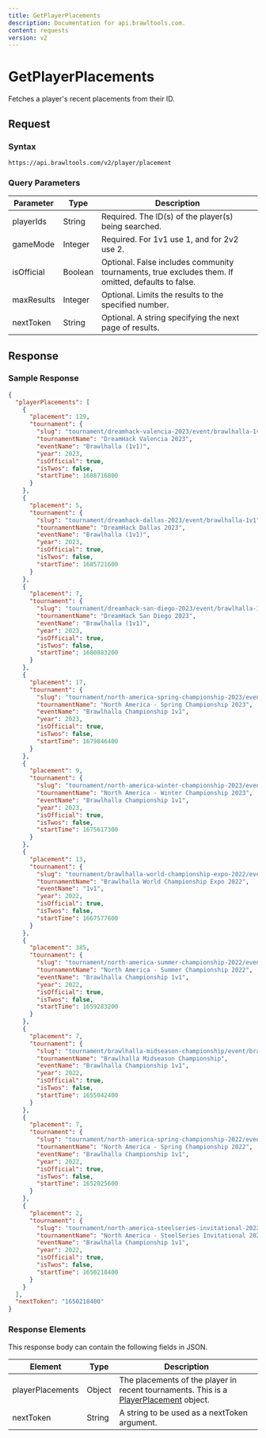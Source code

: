 ```yaml
---
title: GetPlayerPlacements
description: Documentation for api.brawltools.com.
content: requests
version: v2
---
```


# GetPlayerPlacements

Fetches a player's recent placements from their ID.

## Request

### Syntax

``````url
https://api.brawltools.com/v2/player/placement
``````

### Query Parameters

| Parameter  | Type    | Description                                                  |
| ---------- | ------- | ------------------------------------------------------------ |
| playerIds  | String  | Required. The ID(s) of the player(s) being searched.         |
| gameMode   | Integer | Required. For 1v1 use 1, and for 2v2 use 2.                  |
| isOfficial | Boolean | Optional. False includes community tournaments, true excludes them. If omitted, defaults to false. |
| maxResults | Integer | Optional. Limits the results to the specified number.        |
| nextToken  | String  | Optional. A string specifying the next page of results.      |

## Response

### Sample Response

```json
{
  "playerPlacements": [
    {
      "placement": 129,
      "tournament": {
        "slug": "tournament/dreamhack-valencia-2023/event/brawlhalla-1v1",
        "tournamentName": "DreamHack Valencia 2023",
        "eventName": "Brawlhalla (1v1)",
        "year": 2023,
        "isOfficial": true,
        "isTwos": false,
        "startTime": 1688716800
      }
    },
    {
      "placement": 5,
      "tournament": {
        "slug": "tournament/dreamhack-dallas-2023/event/brawlhalla-1v1",
        "tournamentName": "DreamHack Dallas 2023",
        "eventName": "Brawlhalla (1v1)",
        "year": 2023,
        "isOfficial": true,
        "isTwos": false,
        "startTime": 1685721600
      }
    },
    {
      "placement": 7,
      "tournament": {
        "slug": "tournament/dreamhack-san-diego-2023/event/brawlhalla-1v1",
        "tournamentName": "DreamHack San Diego 2023",
        "eventName": "Brawlhalla (1v1)",
        "year": 2023,
        "isOfficial": true,
        "isTwos": false,
        "startTime": 1680883200
      }
    },
    {
      "placement": 17,
      "tournament": {
        "slug": "tournament/north-america-spring-championship-2023/event/brawlhalla-championship-1v1",
        "tournamentName": "North America - Spring Championship 2023",
        "eventName": "Brawlhalla Championship 1v1",
        "year": 2023,
        "isOfficial": true,
        "isTwos": false,
        "startTime": 1679846400
      }
    },
    {
      "placement": 9,
      "tournament": {
        "slug": "tournament/north-america-winter-championship-2023/event/brawlhalla-championship-1v1",
        "tournamentName": "North America - Winter Championship 2023",
        "eventName": "Brawlhalla Championship 1v1",
        "year": 2023,
        "isOfficial": true,
        "isTwos": false,
        "startTime": 1675617300
      }
    },
    {
      "placement": 13,
      "tournament": {
        "slug": "tournament/brawlhalla-world-championship-expo-2022/event/1v1",
        "tournamentName": "Brawlhalla World Championship Expo 2022",
        "eventName": "1v1",
        "year": 2022,
        "isOfficial": true,
        "isTwos": false,
        "startTime": 1667577600
      }
    },
    {
      "placement": 385,
      "tournament": {
        "slug": "tournament/north-america-summer-championship-2022/event/brawlhalla-championship-1v1",
        "tournamentName": "North America - Summer Championship 2022",
        "eventName": "Brawlhalla Championship 1v1",
        "year": 2022,
        "isOfficial": true,
        "isTwos": false,
        "startTime": 1659283200
      }
    },
    {
      "placement": 7,
      "tournament": {
        "slug": "tournament/brawlhalla-midseason-championship/event/brawlhalla-championship-1v1",
        "tournamentName": "Brawlhalla Midseason Championship",
        "eventName": "Brawlhalla Championship 1v1",
        "year": 2022,
        "isOfficial": true,
        "isTwos": false,
        "startTime": 1655042400
      }
    },
    {
      "placement": 7,
      "tournament": {
        "slug": "tournament/north-america-spring-championship-2022/event/brawlhalla-championship-1v1",
        "tournamentName": "North America - Spring Championship 2022",
        "eventName": "Brawlhalla Championship 1v1",
        "year": 2022,
        "isOfficial": true,
        "isTwos": false,
        "startTime": 1652025600
      }
    },
    {
      "placement": 2,
      "tournament": {
        "slug": "tournament/north-america-steelseries-invitational-2022/event/brawlhalla-championship-1v1",
        "tournamentName": "North America - SteelSeries Invitational 2022",
        "eventName": "Brawlhalla Championship 1v1",
        "year": 2022,
        "isOfficial": true,
        "isTwos": false,
        "startTime": 1650218400
      }
    }
  ],
  "nextToken": "1650218400"
}
```

### Response Elements

This response body can contain the following fields in JSON.

| Element          | Type   | Description                                                  |
| ---------------- | ------ | ------------------------------------------------------------ |
| playerPlacements | Object | The placements of the player in recent tournaments. This is a <a href="../../datatypes/playerplacement">PlayerPlacement</a> object. |
| nextToken        | String | A string to be used as a nextToken argument.                 |
